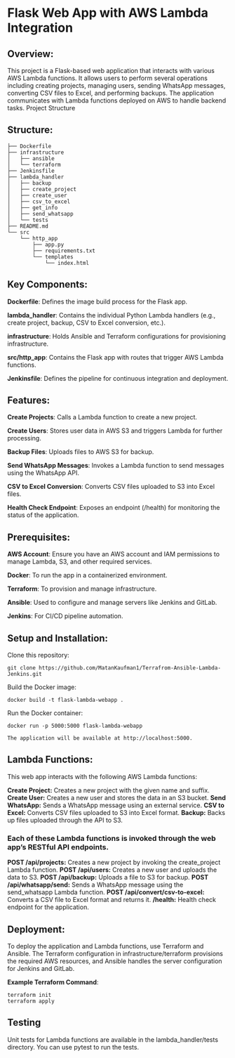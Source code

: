 # Flask Web App with AWS Lambda Integration

## Overview:

This project is a Flask-based web application that interacts with various AWS Lambda functions. It allows users to perform several operations including creating projects, managing users, sending WhatsApp messages, converting CSV files to Excel, and performing backups. The application communicates with Lambda functions deployed on AWS to handle backend tasks.
Project Structure

## Structure:

    ├── Dockerfile
    ├── infrastructure
    │   ├── ansible
    │   └── terraform
    ├── Jenkinsfile
    ├── lambda_handler
    │   ├── backup
    │   ├── create_project
    │   ├── create_user
    │   ├── csv_to_excel
    │   ├── get_info
    │   ├── send_whatsapp
    │   └── tests
    ├── README.md
    └── src
        └── http_app
            ├── app.py
            ├── requirements.txt
            └── templates
                └── index.html

## Key Components:

**Dockerfile**: Defines the image build process for the Flask app.

**lambda_handler**: Contains the individual Python Lambda handlers (e.g., create project, backup, CSV to Excel conversion, etc.).

**infrastructure**: Holds Ansible and Terraform configurations for provisioning infrastructure.

**src/http_app**: Contains the Flask app with routes that trigger AWS Lambda functions.

**Jenkinsfile**: Defines the pipeline for continuous integration and deployment.

## Features:

**Create Projects**: Calls a Lambda function to create a new project.

**Create Users**: Stores user data in AWS S3 and triggers Lambda for further processing.

**Backup Files**: Uploads files to AWS S3 for backup.

**Send WhatsApp Messages**: Invokes a Lambda function to send messages using the WhatsApp API.

**CSV to Excel Conversion**: Converts CSV files uploaded to S3 into Excel files.

**Health Check Endpoint**: Exposes an endpoint (/health) for monitoring the status of the application.

## Prerequisites:

**AWS Account**: Ensure you have an AWS account and IAM permissions to manage Lambda, S3, and other required services.

**Docker**: To run the app in a containerized environment.

**Terraform**: To provision and manage infrastructure.

**Ansible**: Used to configure and manage servers like Jenkins and GitLab.

**Jenkins**: For CI/CD pipeline automation.

## Setup and Installation:

Clone this repository:

    git clone https://github.com/MatanKaufman1/Terrafrom-Ansible-Lambda-Jenkins.git

Build the Docker image:

    docker build -t flask-lambda-webapp .

Run the Docker container:

    docker run -p 5000:5000 flask-lambda-webapp

    The application will be available at http://localhost:5000.

## Lambda Functions:

This web app interacts with the following AWS Lambda functions:

**Create Project:** Creates a new project with the given name and suffix.
**Create User:** Creates a new user and stores the data in an S3 bucket.
**Send WhatsApp:** Sends a WhatsApp message using an external service.
**CSV to Excel:** Converts CSV files uploaded to S3 into Excel format.
**Backup:** Backs up files uploaded through the API to S3.

### Each of these Lambda functions is invoked through the web app’s RESTful API endpoints.

**POST /api/projects:** Creates a new project by invoking the create_project Lambda function.
**POST /api/users:** Creates a new user and uploads the data to S3.
**POST /api/backup:** Uploads a file to S3 for backup.
**POST /api/whatsapp/send:** Sends a WhatsApp message using the send_whatsapp Lambda function.
**POST /api/convert/csv-to-excel:** Converts a CSV file to Excel format and returns it.
**/health:** Health check endpoint for the application.

## Deployment:

To deploy the application and Lambda functions, use Terraform and Ansible. The Terraform configuration in infrastructure/terraform provisions the required AWS resources, and Ansible handles the server configuration for Jenkins and GitLab.

**Example Terraform Command**:

    terraform init
    terraform apply

## Testing

Unit tests for Lambda functions are available in the lambda_handler/tests directory. You can use pytest to run the tests.
